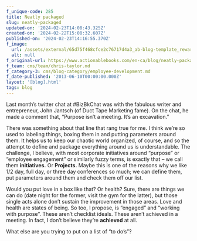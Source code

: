 ```yaml
---
f_unique-code: 285
title: Neatly packaged
slug: neatly-packaged
updated-on: '2024-02-23T14:08:43.325Z'
created-on: '2024-02-22T15:08:32.607Z'
published-on: '2024-02-23T14:16:55.370Z'
f_image:
  url: /assets/external/65d75f468cfce2c76717d4a3_ab-blog-template_reward.jpeg
  alt: null
f_original-url: https://www.actionablebooks.com/en-ca/blog/neatly-packaged/
f_team: cms/team/chris-taylor.md
f_category-3: cms/blog-category/employee-development.md
f_date-published: '2013-06-10T00:00:00.000Z'
layout: '[blog].html'
tags: blog
---
```


Last month’s twitter chat at #BizBkChat was with the fabulous writer and entrepreneur, John Jantsch (of Duct Tape Marketing fame). On the chat, he made a comment that, “Purpose isn’t a meeting. It’s an excavation.”

There was something about that line that rang true for me. I think we’re so used to labeling things, boxing them in and putting parameters around them. It helps us to keep our chaotic world organized, of course, and so the attempt to define and package everything around us is understandable. The challenge, I believe, with most corporate initiatives around “purpose” or “employee engagement” or similarly fuzzy terms, is exactly that – we call them **initiatives.** Or **Projects.** Maybe this is one of the reasons why we like 1/2 day, full day, or three day conferences so much; we can define them, put parameters around them and check them off our list.

Would you put love in a box like that? Or health? Sure, there are things we can do (date night for the former, visit the gym for the latter), but those single acts alone don’t sustain the improvement in those areas. Love and health are states of being. So too, I propose, is “engaged” and “working with purpose”. These aren’t checklist ideals. These aren’t achieved in a meeting. In fact, I don’t believe they’re **achieved** at all.

What else are you trying to put on a list of “to do’s”?
